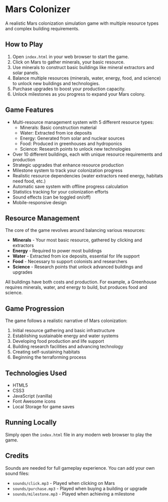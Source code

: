 # Mars Colonizer

A realistic Mars colonization simulation game with multiple resource types and complex building requirements.

## How to Play

1. Open `index.html` in your web browser to start the game.
2. Click on Mars to gather minerals, your basic resource.
3. Use minerals to construct basic buildings like mineral extractors and solar panels.
4. Balance multiple resources (minerals, water, energy, food, and science) to unlock new buildings and technologies.
5. Purchase upgrades to boost your production capacity.
6. Unlock milestones as you progress to expand your Mars colony.

## Game Features

- Multi-resource management system with 5 different resource types:
  - Minerals: Basic construction material
  - Water: Extracted from ice deposits 
  - Energy: Generated from solar and nuclear sources
  - Food: Produced in greenhouses and hydroponics
  - Science: Research points to unlock new technologies
- Over 10 different buildings, each with unique resource requirements and production
- Strategic upgrades that enhance resource production
- Milestone system to track your colonization progress
- Realistic resource dependencies (water extractors need energy, habitats need food, etc.)
- Automatic save system with offline progress calculation
- Statistics tracking for your colonization efforts
- Sound effects (can be toggled on/off)
- Mobile-responsive design

## Resource Management

The core of the game revolves around balancing various resources:

- **Minerals** - Your most basic resource, gathered by clicking and extractors
- **Energy** - Required to power most buildings
- **Water** - Extracted from ice deposits, essential for life support
- **Food** - Necessary to support colonists and researchers
- **Science** - Research points that unlock advanced buildings and upgrades

All buildings have both costs and production. For example, a Greenhouse requires minerals, water, and energy to build, but produces food and science.

## Game Progression

The game follows a realistic narrative of Mars colonization:
1. Initial resource gathering and basic infrastructure
2. Establishing sustainable energy and water systems
3. Developing food production and life support
4. Building research facilities and advancing technology
5. Creating self-sustaining habitats
6. Beginning the terraforming process

## Technologies Used

- HTML5
- CSS3
- JavaScript (vanilla)
- Font Awesome icons
- Local Storage for game saves

## Running Locally

Simply open the `index.html` file in any modern web browser to play the game.

## Credits

Sounds are needed for full gameplay experience. You can add your own sound files:
- `sounds/click.mp3` - Played when clicking on Mars
- `sounds/purchase.mp3` - Played when buying a building or upgrade
- `sounds/milestone.mp3` - Played when achieving a milestone 